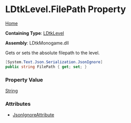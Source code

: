 # LDtkLevel\.FilePath Property

[Home](../../../README.md)

**Containing Type**: [LDtkLevel](../README.md)

**Assembly**: LDtkMonogame\.dll

  
 Gets or sets the absolute filepath to the level\. 

```csharp
[System.Text.Json.Serialization.JsonIgnore]
public string FilePath { get; set; }
```

### Property Value

[String](https://docs.microsoft.com/en-us/dotnet/api/system.string)

### Attributes

* [JsonIgnoreAttribute](https://docs.microsoft.com/en-us/dotnet/api/system.text.json.serialization.jsonignoreattribute)

